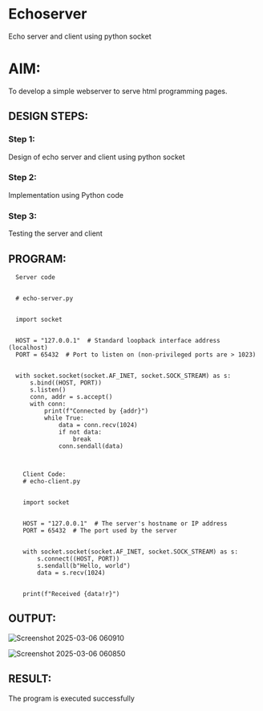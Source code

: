 # Echoserver
Echo server and client using python socket

# AIM:

To develop a simple webserver to serve html programming pages.

## DESIGN STEPS:

### Step 1:

Design of echo server and client using python socket

### Step 2:

Implementation using Python code

### Step 3:

Testing the server and client 

## PROGRAM:
      Server code
      
      
      # echo-server.py
      
      
      import socket
      
      
      HOST = "127.0.0.1"  # Standard loopback interface address (localhost)
      PORT = 65432  # Port to listen on (non-privileged ports are > 1023)
      
      
      with socket.socket(socket.AF_INET, socket.SOCK_STREAM) as s:
          s.bind((HOST, PORT))
          s.listen()
          conn, addr = s.accept()
          with conn:
              print(f"Connected by {addr}")
              while True:
                  data = conn.recv(1024)
                  if not data:
                      break
                  conn.sendall(data)

      

        Client Code:
        # echo-client.py
        
        
        import socket
        
        
        HOST = "127.0.0.1"  # The server's hostname or IP address
        PORT = 65432  # The port used by the server
        
        
        with socket.socket(socket.AF_INET, socket.SOCK_STREAM) as s:
            s.connect((HOST, PORT))
            s.sendall(b"Hello, world")
            data = s.recv(1024)
        
        
        print(f"Received {data!r}")
        
              




## OUTPUT:

![Screenshot 2025-03-06 060910](https://github.com/user-attachments/assets/a82acf59-32b0-4654-9d7a-61b286f34cb1)


![Screenshot 2025-03-06 060850](https://github.com/user-attachments/assets/267ff6a8-e4d1-4a68-a95b-b48e7a483ce5)



## RESULT:
The program is executed successfully
